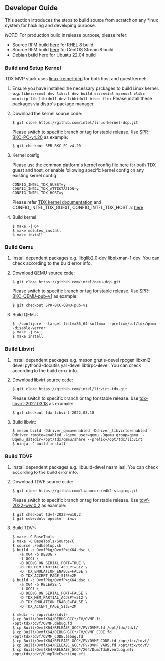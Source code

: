 
## Developer Guide

This section introduces the steps to build source from scratch on any *inux system
for hacking and developing purpose.

_NOTE:_ For production build in release purpose, please refer:
- Source RPM build [here](https://github.com/intel/tdx-tools/tree/2022ww23/build/centos-stream-8) for RHEL 8 build
- Source RPM build [here](https://github.com/intel/tdx-tools/tree/2022ww23/build/rhel-8) for CentOS Stream 8 build
- Debian build [here](https://github.com/intel/tdx-tools/tree/2022ww23/build/ubuntu-22.04) for Ubuntu 22.04 build

### Build and Setup Kernel

TDX MVP stack uses [linux-kernel-dcp](https://github.com/intel/linux-kernel-dcp.git) for both host and guest kernel:

1. Ensure you have installed the necessary packages to build Linux kernel. e.g. `libncurses5-dev libssl-dev build-essential openssl zlibc minizip lib libidn11-dev libbidn11 bison flex`
Please install these packages via distro's package manager.

2. Download the kernel source code:

   ```
   $ git clone https://github.com/intel/linux-kernel-dcp.git
   ```

   Please switch to specific branch or tag for stable release. Use [SPR-BKC-PC-v4.20](https://github.com/intel/tdx-tools/blob/66b8d09600ddebdb8d460c4573cebc59bf099b06/build/rhel-8/intel-mvp-spr-kernel/build.sh) as example:

   ```
   $ git checkout SPR-BKC-PC-v4.20
   ```

3. Kernel config

   Please use the common platform's kernel config file [here](https://github.com/intel/linux-kernel-dcp/tree/SPR-BKC-PC-v4.20/arch/x86/configs)
   for both TDX guest and host, or enable following specific kernel config on
   any existing kernel config
   ```
   CONFIG_INTEL_TDX_GUEST=y
   CONFIG_INTEL_TDX_ATTESTATION=y
   CONFIG_INTEL_TDX_HOST=y
   ```
   Please refer [TDX kernel documentation](https://github.com/intel/linux-kernel-dcp/blob/SPR-BKC-PC-v4.20/Documentation/virt/kvm/intel-tdx.rst)
   and CONFIG_INTEL_TDX_GUEST, CONFIG_INTEL_TDX_HOST at [here](https://github.com/intel/linux-kernel-dcp/blob/SPR-BKC-PC-v4.20/arch/x86/Kconfig)

4. Build kernel

   ```
   $ make -j 64
   $ make modules_install
   $ make install
   ```

### Build Qemu

1. Install dependent packages
   e.g. libglib2.0-dev libpixman-1-dev. You can check according to the build
   error info.

2. Download QEMU source code:

   ```
   $ git clone https://github.com/intel/qemu-dcp.git
   ```

   Please switch to specific branch or tag for stable release.
   Use [SPR-BKC-QEMU-pub-v1](https://github.com/intel/tdx-tools/blob/66b8d09600ddebdb8d460c4573cebc59bf099b06/build/rhel-8/intel-mvp-spr-qemu-kvm/build.sh) as example:

   ```
   $ git checkout SPR-BKC-QEMU-pub-v1
   ```

3. Build QEMU:

   ```
   $ ./configure --target-list=x86_64-softmmu --prefix=/opt/tdx/qemu --disable-werror
   $ make -j 64
   $ make install
   ```

### Build Libvirt

1. Install dependent packages
   e.g. meson gnutls-devel rpcgen libxml2-devel python3-docutils yajl-devel libtirpc-devel.
   You can check according to the build error info.

2. Download libvirt source code:

   ```
   $ git clone https://github.com/intel/libvirt-tdx.git
   ```

   Please switch to specific branch or tag for stable release.
   Use [tdx-libvirt-2022.03.18](https://github.com/intel/tdx-tools/blob/66b8d09600ddebdb8d460c4573cebc59bf099b06/build/rhel-8/intel-mvp-tdx-libvirt/build.sh) as example:

   ```
   $ git checkout tdx-libvirt-2022.03.18
   ```

3. Build libvirt:

   ```
   $ meson build -Ddriver_qemu=enabled -Ddriver_libvirtd=enabled -Ddriver_remote=enabled -Dqemu_user=qemu -Dqemu_group=qemu  -Dqemu_datadir=/opt/tdx/qemu/share --prefix=/opt/tdx/libvirt
   $ ninja -C build install
   ```

### Build TDVF

1. Install dependent packages
   e.g. libuuid-devel nasm iasl.
   You can check according to the build error info.

2. Download TDVF source code:

   ```
   $ git clone https://github.com/tianocore/edk2-staging.git
   ```

   Please switch to specific branch or tag for stable release.
   Use [tdvf-2022-ww10.2](https://github.com/intel/tdx-tools/blob/66b8d09600ddebdb8d460c4573cebc59bf099b06/build/rhel-8/intel-mvp-tdx-tdvf/build.sh) as example:

   ```
   $ git checkout tdvf-2022-ww10.2
   $ git submodule update --init
   ```

3. Build TDVF:

   ```
   $ make -C BaseTools
   $ make -C BaseTools/Source/C
   $ source ./edksetup.sh
   $ build -p OvmfPkg/OvmfPkgX64.dsc \
      -a X64 -b DEBUG \
      -t GCC5 \
      -D DEBUG_ON_SERIAL_PORT=TRUE \
      -D TDX_MEM_PARTIAL_ACCEPT=512 \
      -D TDX_EMULATION_ENABLE=FALSE \
      -D TDX_ACCEPT_PAGE_SIZE=2M
   $ build -p OvmfPkg/OvmfPkgX64.dsc \
      -a X64 -b RELEASE \
      -t GCC5 \
      -D DEBUG_ON_SERIAL_PORT=FALSE \
      -D TDX_MEM_PARTIAL_ACCEPT=512 \
      -D TDX_EMULATION_ENABLE=FALSE \
      -D TDX_ACCEPT_PAGE_SIZE=2M

   $ mkdir -p /opt/tdx/tdvf/
   $ cp Build/OvmfX64/DEBUG_GCC*/FV/OVMF.fd /opt/tdx/tdvf/OVMF.debug.fd
   $ cp Build/OvmfX64/RELEASE_GCC*/FV/OVMF.fd /opt/tdx/tdvf/
   $ cp Build/OvmfX64/DEBUG_GCC*/FV/OVMF_CODE.fd /opt/tdx/tdvf/OVMF_CODE.debug.fd
   $ cp Build/OvmfX64/RELEASE_GCC*/FV/OVMF_CODE.fd /opt/tdx/tdvf/
   $ cp Build/OvmfX64/RELEASE_GCC*/FV/OVMF_VARS.fd /opt/tdx/tdvf/
   $ cp Build/OvmfX64/RELEASE_GCC*/X64/DumpTdxEventLog.efi /opt/tdx/tdvf/DumpTdxEventLog.efi
   ```
